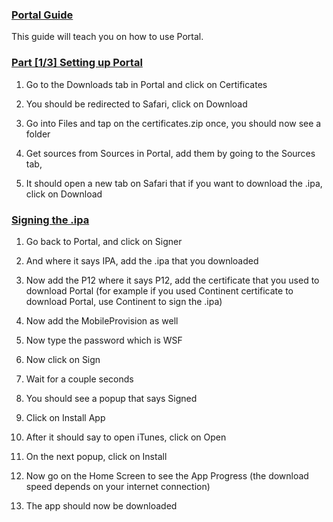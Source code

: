 ### [Portal Guide](accent://)

This guide will teach you on how to use Portal.

### [Part [1/3] Setting up Portal](accent://)

1. Go to the Downloads tab in Portal and click on Certificates

2. You should be redirected to Safari, click on Download

3. Go into Files and tap on the certificates.zip once, you should now see a folder

4. Get sources from Sources in Portal, add them by going to the Sources tab, 

6. It should open a new tab on Safari that if you want to download the .ipa, click on Download

### [Signing the .ipa](accent://)

1. Go back to Portal, and click on Signer

2. And where it says IPA, add the .ipa that you downloaded

3. Now add the P12 where it says P12, add the certificate that you used to download Portal (for example if you used Continent certificate to download Portal, use Continent to sign the .ipa)

4. Now add the MobileProvision as well

5. Now type the password which is WSF

6. Now click on Sign

7. Wait for a couple seconds

8. You should see a popup that says Signed

9. Click on Install App

10. After it should say to open iTunes, click on Open

11. On the next popup, click on Install

12. Now go on the Home Screen to see the App Progress (the download speed depends on your internet connection)

13. The app should now be downloaded
